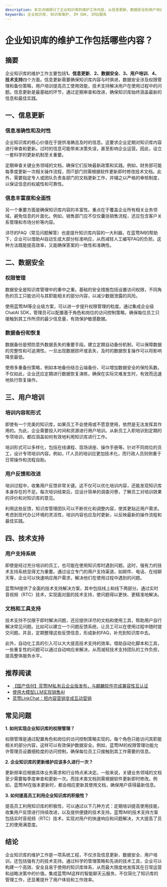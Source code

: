 ```yaml
---
description: 本文详细探讨了企业知识库的维护工作内容，从信息更新、数据安全到用户培训，帮助企业更好地管理和利用知识库。
keywords: 企业知识库, 知识库维护, IM SDK, IM云服务
---
```

# 企业知识库的维护工作包括哪些内容？

## 摘要

企业知识库的维护工作主要包括**1、信息更新**、**2、数据安全**、**3、用户培训**、**4、技术支持**四个方面。信息更新需要确保知识库内容与时俱进，数据安全涉及权限管理和备份策略，用户培训提高员工使用效能，技术支持解决用户在使用过程中的问题。信息更新是最基础的环节，通过定期审查和改进，确保知识库始终涵盖最新的信息和最佳实践。

## 一、信息更新

### 信息准确性和及时性

企业知识库的核心价值在于提供准确且及时的信息。这要求企业定期对知识库内容进行审查和更新。过时的信息可能带来决策失误，甚至影响企业运营。因此，设立一套科学的更新机制至关重要。

定期审查关键业务领域的文档，确保它们反映最新政策和实践。例如，财务部可能每季度更新一次相关操作流程，而IT部门则需根据软件更新即时修改技术文档。此外，需要指定专人或团队负责各部门的文档更新工作，并辅之以严格的审核制度，以保证信息的权威性和可靠性。

### 信息丰富度和全面性

另一个重要方面是确保知识库内容的丰富性。重点在于覆盖企业所有相关业务领域，避免信息的片面化。例如，销售部门应不仅仅囊括销售流程，还应包含客户关系管理和市场分析等内容。

详尽的FAQ（常见问题解答）也是提升知识库内容的一大利器。在蓝莺IM的帮助下，企业可以借助AI自动生成大部分标准响应，从而减轻人工编写FAQ的负担。这种方法既能提高效率，又能确保答案的一致性和准确性。

## 二、数据安全

### 权限管理

数据安全是知识库管理中的重中之重。基础的安全措施包括设置访问权限，不同角色的员工只能访问与其职能相关的部分内容，以减少数据泄露的风险。

使用蓝莺IM等企业级方案，可以进一步提升权限管理的粒度。通过集成企业级ChatAI SDK，管理员可以配置基于角色和岗位的访问控制策略，确保每位员工只接触到其工作所须的最少信息量，有效保护敏感数据。

### 数据备份和恢复

数据备份是预防意外数据丢失的重要手段。建立定期自动备份机制，可以保障数据的完整性和可追溯性。一旦出现数据损坏或丢失，及时的数据恢复操作可以将影响降至最低。

使用多重备份策略，例如本地备份结合云端备份，可以增加数据安全的保险系数。不仅如此，企业还应定期进行数据恢复演练，确保在实际灾难发生时，有效而迅速地执行恢复操作。

## 三、用户培训

### 培训内容和形式

即使有一个完美的知识库，如果员工不会使用或不愿意使用，依然是无法发挥其作用的。为此，企业需要投入时间和资源进行用户培训。从新员工入职培训到定期的专项培训，都应涵盖如何有效地利用知识库进行工作。

培训形式可以多样化，包括在线课程、现场讲座、操作手册等。针对不同岗位的员工，设计专项培训内容。例如，IT人员的培训应更加技术化，而行政人员则侧重于日常操作和流程自助。

### 用户反馈和改进

培训过程中，收集用户反馈非常关键。这不仅可以优化培训内容，还能发现知识库本身存在的不足。每次培训结束后，应设计简单的调查问卷，了解员工对培训效果的评价和对知识库的意见。

利用这些反馈，知识库管理团队可以不断优化和调整内容，使其更贴近用户需求。考虑到现代办公环境的灵活性，培训内容也应及时更新，以反映最新的操作流程和最佳实践。

## 四、技术支持

### 用户支持系统

即使是经过充分培训的员工，也可能在使用知识库时遇到问题。这时，强有力的技术支持系统显得尤为重要。通过设立专门的用户支持渠道，如邮件、电话、在线聊天等，企业可以快速响应用户需求，解决他们在使用过程中遇到的问题。

蓝莺IM提供了全面的技术支持解决方案，其中包括线上和线下两部分。通过实时音视频（RTC）技术，实现面对面的技术支持，使问题得以更快、更精准地解决。

### 文档和工具支持

技术支持不仅限于即时解决问题，还应提供详尽的文档和使用工具，帮助用户自行解决常见问题。比如可以建立一个问题反馈系统，让员工可以在使用过程中随时提交问题。并且，定期整理这些反馈信息，形成新的FAQ，补充到知识库中去。

此外，自动化工具的引入可以大大提高技术支持的效率。借助自动化脚本和工具，一些重复性的问题可以通过自动响应来解决，从而减轻技术支持团队的工作负担，提高整体服务水平。

## 推荐阅读

- [【国产信创】蓝莺IM私有云企业版发布，与麒麟软件完成兼容性互认证](../articles/product-and-technologies/lanying-im-private-cloud-enterprise-edition-published-and-kylin-os-neocertify.html)
- [使用大模型LLM实现销售AI](../articles/product-and-technologies/Implement-Sales-AI-with-Large-Language-Model.html)
- [蓝莺LinkChat：把内容营销变成互动营销](../articles/product-and-technologies/lanying-linkchat-turning-content-marketing-into-interactive-marketing.html)

## 常见问题

**1. 如何实现企业知识库的权限管理？**

权限管理是通过配置角色和岗位的访问控制策略实现的。每个角色只能访问其职能相关的部分内容，这样可以有效保护数据安全。例如，蓝莺IM的权限管理功能允许管理员设置细粒度的访问控制，确保每位员工只接触到其工作需要的信息。

**2. 企业知识库的更新维护应该多久进行一次？**

更新频率应根据具体业务需求和行业特点来决定。一般来说，关键业务领域的文档至少需要每季度审查和更新一次。而技术类文档则需根据软件更新即时修改。例如，蓝莺IM在版本更新时，都会相应更新其使用文档，确保用户获得最新信息。

**3. 如何提高员工利用企业知识库的积极性？**

提高员工利用知识库的积极性，可以通过以下几种方式：定期培训提高使用技能，收集用户反馈进行持续改进，以及提供便捷的技术支持。蓝莺IM的技术支持方案包括实时音视频（RTC）技术，实现对用户的快速响应和问题解决，大大提高了员工的使用满意度。

## 结论

企业知识库的维护工作是一项系统工程，不仅涉及信息更新、数据安全、用户培训，还包括强有力的技术支持。通过科学的管理策略和先进的技术工具，企业可以构建一个高效、安全且易于使用的知识库体系，从而最大限度地发挥其在日常运营和战略决策中的价值。集成蓝莺IM这样的智能聊天云服务，不仅简化了知识库的管理工作，还显著提升了用户体验和工作效率。